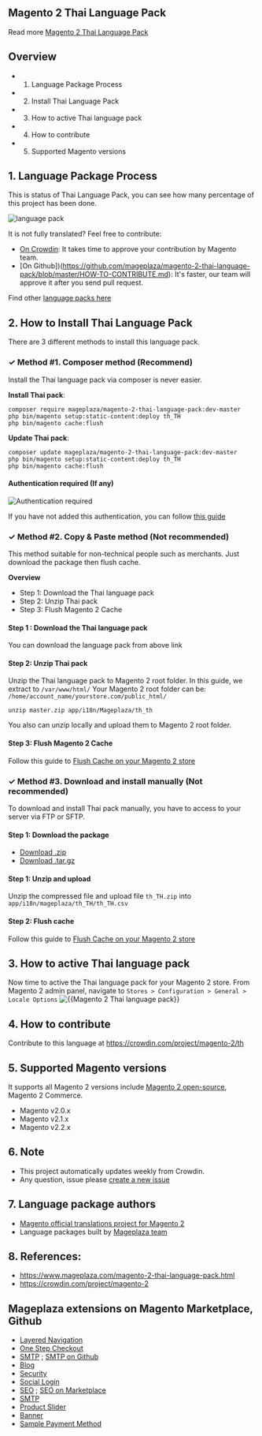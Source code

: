 ## Magento 2 Thai Language Pack



Read more [Magento 2 Thai Language Pack](https://www.mageplaza.com/magento-2-thai-language-pack.html)


## Overview

- 1. Language Package Process
- 2. Install Thai Language Pack
- 3. How to active Thai language pack
- 4. How to contribute
- 5. Supported Magento versions

## 1. Language Package Process

This is status of Thai Language Pack, you can see how many percentage of this project has been done.

![language pack](http://progressed.io/bar/1?title=translated)

It is not fully translated? Feel free to contribute:
- [On Crowdin](https://crowdin.com/project/magento-2): It takes time to approve your contribution by Magento team.
- [On Github])(https://github.com/mageplaza/magento-2-thai-language-pack/blob/master/HOW-TO-CONTRIBUTE.md): It's faster, our team will approve it after you send pull request.


Find other [language packs here](https://www.mageplaza.com/kb/magento-2-language-pack/)

## 2. How to Install Thai Language Pack

There are 3 different methods to install this language pack.

### ✓ Method #1. Composer method (Recommend)
Install the Thai language pack via composer is never easier.

**Install Thai pack**:

```
composer require mageplaza/magento-2-thai-language-pack:dev-master
php bin/magento setup:static-content:deploy th_TH
php bin/magento cache:flush

```


**Update  Thai pack**:

```
composer update mageplaza/magento-2-thai-language-pack:dev-master
php bin/magento setup:static-content:deploy th_TH
php bin/magento cache:flush

```

#### Authentication required (If any)

![Authentication required](https://cdn.mageplaza.com/media/general/dmryiPk.png)

If you have not added this authentication, you can follow [this guide](http://devdocs.magento.com/guides/v2.0/install-gde/prereq/connect-auth.html)


### ✓ Method #2. Copy & Paste method (Not recommended)

This method suitable for non-technical people such as merchants. Just download the package then flush cache.

**Overview**

- Step 1: Download the Thai language pack
- Step 2: Unzip Thai pack
- Step 3: Flush Magento 2 Cache

#### Step 1 : Download the Thai language pack

You can download the language pack from above link

#### Step 2: Unzip Thai pack

Unzip the Thai language pack to Magento 2 root folder. In this guide, we extract to `/var/www/html/`
Your Magento 2 root folder can be: `/home/account_name/yourstore.com/public_html/`

```
unzip master.zip app/i18n/Mageplaza/th_th
```

You also can unzip locally and upload them to Magento 2 root folder.

#### Step 3: Flush Magento 2 Cache

Follow this guide to [Flush Cache on your Magento 2 store](https://www.mageplaza.com/kb/how-flush-enable-disable-cache.html)


### ✓ Method #3. Download and install manually (Not recommended)

To download and install Thai pack manually, you have to access to your server via FTP or SFTP.

#### Step 1: Download the package

- [Download .zip](https://github.com/mageplaza/magento-2-thai-language-pack/archive/master.zip)
- [Download .tar.gz](https://github.com/mageplaza/magento-2-thai-language-pack/tarball/master)

#### Step 1: Unzip and upload

Unzip the compressed file and upload file `th_TH.zip` into `app/i18n/mageplaza/th_TH/th_TH.csv`

#### Step 2: Flush cache

Follow this guide to [Flush Cache on your Magento 2 store](https://www.mageplaza.com/kb/how-flush-enable-disable-cache.html)


## 3. How to active Thai language pack

Now time to active the Thai language pack for your Magento 2 store. From Magento 2 admin panel, navigate to `Stores > Configuration > General > Locale Options`
![{{Magento 2 Thai language pack}}](https://cdn.mageplaza.com/media/general/aPSUA0l.png)


## 4. How to contribute

Contribute to this language at https://crowdin.com/project/magento-2/th

## 5. Supported Magento versions

It supports all Magento 2 versions include [Magento 2 open-source](https://www.mageplaza.com/download-magento/), Magento 2 Commerce.


- Magento v2.0.x
- Magento v2.1.x
- Magento v2.2.x



## 6. Note

- This project automatically updates weekly from Crowdin.
- Any question, issue please [create a new issue](https://github.com/mageplaza/magento-2-thai-language-pack/issues/new)

## 7. Language package authors

- [Magento official translations project for Magento 2](https://crowdin.com/project/magento-2)
- Language packages built by [Mageplaza team](https://www.mageplaza.com/)


## 8. References:

- https://www.mageplaza.com/magento-2-thai-language-pack.html
- https://crowdin.com/project/magento-2




## Mageplaza extensions on Magento Marketplace, Github


- [Layered Navigation](https://marketplace.magento.com/mageplaza-layered-navigation-m2.html)
- [One Step Checkout](https://marketplace.magento.com/mageplaza-magento-2-one-step-checkout-extension.html)
- [SMTP](https://marketplace.magento.com/mageplaza-module-smtp.html) ; [SMTP on Github](https://github.com/mageplaza/magento-2-smtp)
- [Blog](https://github.com/mageplaza/magento-2-blog)
- [Security](https://marketplace.magento.com/mageplaza-module-security.html)
- [Social Login](https://github.com/mageplaza/magento-2-social-login)
- [SEO](https://github.com/mageplaza/magento-2-seo) ; [SEO on Marketplace](https://marketplace.magento.com/mageplaza-magento-2-seo-extension.html)
- [SMTP](https://github.com/mageplaza/magento-2-smtp)
- [Product Slider](https://github.com/mageplaza/magento-2-product-slider)
- [Banner](https://github.com/mageplaza/magento-2-banner-slider)
- [Sample Payment Method](https://github.com/mageplaza/magento-2-sample-payment-method)



